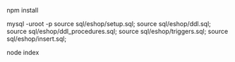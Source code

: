 npm install

mysql -uroot -p
source sql/eshop/setup.sql;
source sql/eshop/ddl.sql;
source sql/eshop/ddl_procedures.sql;
source sql/eshop/triggers.sql;
source sql/eshop/insert.sql;

node index